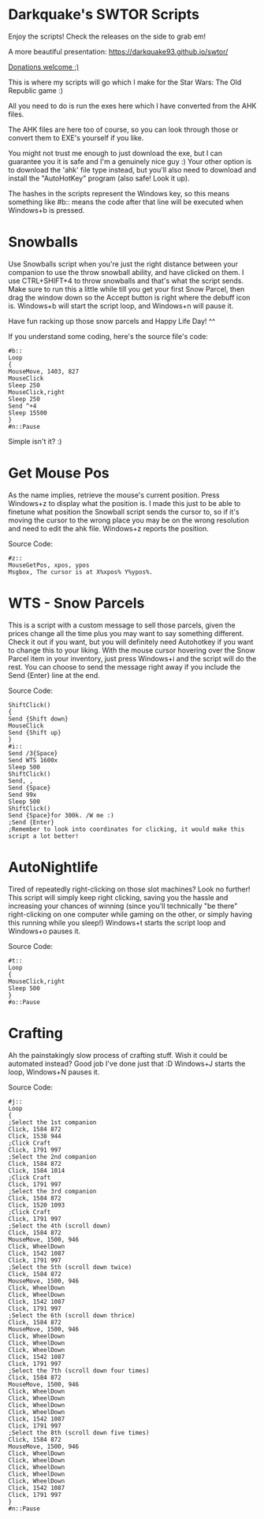 Darkquake's SWTOR Scripts
=========================

Enjoy the scripts! Check the releases on the side to grab em!

A more beautiful presentation: https://darkquake93.github.io/swtor/

[Donations welcome ;)](https://twitch.streamlabs.com/darkness9t3/)

This is where my scripts will go which I make for the Star Wars: The Old Republic game :)

All you need to do is run the exes here which I have converted from the AHK files.

The AHK files are here too of course, so you can look through those or convert them to EXE's yourself if you like.

You might not trust me enough to just download the exe, but I can guarantee you it is safe and I'm a genuinely nice guy :) Your other option is to download the 'ahk' file type instead, but you'll also need to download and install the "AutoHotKey" program (also safe! Look it up).

The hashes in the scripts represent the Windows key, so this means something like #b:: means the code after that line will be executed when Windows+b is pressed.

Snowballs
=============

Use Snowballs script when you're just the right distance between your
companion to use the throw snowball ability, and have clicked on them. I use CTRL+SHIFT+4 to throw snowballs and that's what the script sends. Make sure to run this a little while till you get your first Snow Parcel, then drag the window down so the Accept button is right where the debuff icon is. Windows+b will start the script loop, and Windows+n will pause it.

Have fun racking up those snow parcels and Happy Life Day! ^^

If you understand some coding, here's the source file's code:

```
#b::
Loop
{
MouseMove, 1403, 827
MouseClick
Sleep 250
MouseClick,right
Sleep 250
Send ^+4
Sleep 15500
} 
#n::Pause
```
Simple isn't it? :) 

Get Mouse Pos
=============

As the name implies, retrieve the mouse's current position. Press Windows+z to display what the position is. I made this just to be able to finetune what position the Snowball script sends the cursor to, so if it's moving the cursor to the wrong place you may be on the wrong resolution and need to edit the ahk file. Windows+z reports the position.

Source Code:

```
#z::
MouseGetPos, xpos, ypos 
Msgbox, The cursor is at X%xpos% Y%ypos%.
```
WTS - Snow Parcels
=============

This is a script with a custom message to sell those parcels, given the prices change all the time plus you may want to say something different. Check it out if you want, but you will definitely need Autohotkey if you want to change this to your liking. With the mouse cursor hovering over the Snow Parcel item in your inventory, just press Windows+i and the script will do the rest. You can choose to send the message right away if you include the Send {Enter} line at the end.

Source Code:

```
ShiftClick()
{
Send {Shift down}
MouseClick
Send {Shift up}
}
#i::
Send /3{Space}
Send WTS 1600x
Sleep 500
ShiftClick()
Send, ,
Send {Space}
Send 99x
Sleep 500
ShiftClick()
Send {Space}for 300k. /W me :)
;Send {Enter}
;Remember to look into coordinates for clicking, it would make this script a lot better!
```
AutoNightlife
=============

Tired of repeatedly right-clicking on those slot machines? Look no further! This script will simply keep right clicking, saving you the hassle and increasing your chances of winning (since you'll technically "be there" right-clicking on one computer while gaming on the other, or simply having this running while you sleep!) Windows+t starts the script loop and Windows+o pauses it.

Source Code:

```
#t::
Loop
{
MouseClick,right
Sleep 500
} 
#o::Pause
```
Crafting
=============

Ah the painstakingly slow process of crafting stuff. Wish it could be automated instead? Good job I've done just that :D Windows+J starts the loop, Windows+N pauses it.

Source Code:

```
#j::
Loop
{
;Select the 1st companion
Click, 1584 872
Click, 1538 944
;Click Craft
Click, 1791 997
;Select the 2nd companion
Click, 1584 872
Click, 1584 1014
;Click Craft
Click, 1791 997
;Select the 3rd companion
Click, 1584 872
Click, 1520 1093
;Click Craft
Click, 1791 997
;Select the 4th (scroll down)
Click, 1584 872
MouseMove, 1500, 946
Click, WheelDown
Click, 1542 1087
Click, 1791 997
;Select the 5th (scroll down twice)
Click, 1584 872
MouseMove, 1500, 946
Click, WheelDown
Click, WheelDown
Click, 1542 1087
Click, 1791 997
;Select the 6th (scroll down thrice)
Click, 1584 872
MouseMove, 1500, 946
Click, WheelDown
Click, WheelDown
Click, WheelDown
Click, 1542 1087
Click, 1791 997
;Select the 7th (scroll down four times)
Click, 1584 872
MouseMove, 1500, 946
Click, WheelDown
Click, WheelDown
Click, WheelDown
Click, WheelDown
Click, 1542 1087
Click, 1791 997
;Select the 8th (scroll down five times)
Click, 1584 872
MouseMove, 1500, 946
Click, WheelDown
Click, WheelDown
Click, WheelDown
Click, WheelDown
Click, WheelDown
Click, 1542 1087
Click, 1791 997
} 
#n::Pause
```
